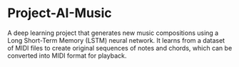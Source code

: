 # Project-AI-Music
A deep learning project that generates new music compositions using a Long Short-Term Memory (LSTM) neural network. It learns from a dataset of MIDI files to create original sequences of notes and chords, which can be converted into MIDI format for playback.
